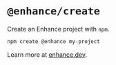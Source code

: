 # `@enhance/create`

Create an Enhance project with `npm`.

```bash
npm create @enhance my-project
```

Learn more at [enhance.dev](https://enhance.dev).
